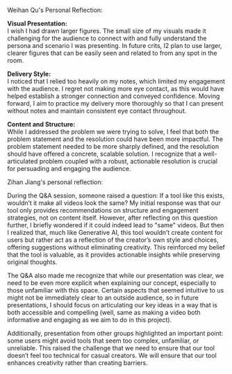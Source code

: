 Weihan Qu's Personal Reflection:

**Visual Presentation:**  
I wish I had drawn larger figures. The small size of my visuals made it challenging for the audience to connect with and fully understand the persona and scenario I was presenting. In future crits, I2 plan to use larger, clearer figures that can be easily seen and related to from any spot in the room.

**Delivery Style:**  
I noticed that I relied too heavily on my notes, which limited my engagement with the audience. I regret not making more eye contact, as this would have helped establish a stronger connection and conveyed confidence. Moving forward, I aim to practice my delivery more thoroughly so that I can present without notes and maintain consistent eye contact throughout.

**Content and Structure:**  
While I addressed the problem we were trying to solve, I feel that both the problem statement and the resolution could have been more impactful. The problem statement needed to be more sharply defined, and the resolution should have offered a concrete, scalable solution. I recognize that a well-articulated problem coupled with a robust, actionable resolution is crucial for persuading and engaging the audience.


Zihan Jiang's personal reflection:

During the Q&A session, someone raised a question: If a tool like this exists, wouldn’t it make all videos look the same? My initial response was that our tool only provides recommendations on structure and engagement strategies, not on content itself. However, after reflecting on this question further, I briefly wondered if it could indeed lead to "same" videos. But then I realized that, much like Generative AI, this tool wouldn’t create content for users but rather act as a reflection of the creator’s own style and choices, offering suggestions without eliminating creativity. This reinforced my belief that the tool is valuable, as it provides actionable insights while preserving original thoughts.

The Q&A also made me recognize that while our presentation was clear, we need to be even more explicit when explaining our concept, especially to those unfamiliar with this space. Certain aspects that seemed intuitive to us might not be immediately clear to an outside audience, so in future presentations, I should focus on articulating our key ideas in a way that is both accessible and compelling (well, same as making a video both informative and engaging as we aim to do in this project).

Additionally, presentation from other groups highlighted an important point: some users might avoid tools that seem too complex, unfamiliar, or unreliable. This raised the challenge that we need to ensure that our tool doesn’t feel too technical for casual creators. We will ensure that our tool enhances creativity rather than creating barriers.
